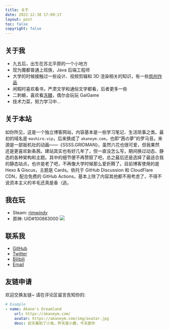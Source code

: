 ```yaml
---
title: 关于
date: 2022-12-30 17:09:17
layout: post
toc: false
copyright: false
---
```

## 关于我
* 九五后，出生在苏北平原的一个小地方
* 现为魔都普通上班族，Java 后端工程师
* 大学的时候接触过一些设计、视频剪辑和 3D 渲染相关的知识，有一些[低创作品](https://space.bilibili.com/206940703/channel/seriesdetail?sid=1525194)
* 闲暇时喜欢看书，严肃文学和通俗文学都看，后者更多一些
* 二刺螈，喜欢看[冻鳗](https://space.bilibili.com/206940703/bangumi)，偶尔会玩玩 GalGame
* 技术力菜，努力学习中...

## 关于本站
如你所见，这是一个独立博客网站，内容基本是一些学习笔记、生活琐事之类。最初的域名是 `mashiro.vip`，后来换成了 `akaneym.com`，也即“茜の夢”的罗马音。来源是一部扳机社的动画——《SSSS.GRIDMAN》，虽然六花也很可爱，但我果然还是更喜欢新条茜。建站其实也有好几年了，但一直没怎么写，期间换过动态、静态的各种架构和主题。其中的细节便不再赘叙了吧，总之最后还是选择了最适合我的静态站点，也许是老了吧，不再像大学时候那么爱折腾了。目前博客使用的是 Hexo & Giscus，主题是 Cards。依托于 GitHub Discussion 和 CloudFlare CDN，配合免费的 GitHub Actions，基本上除了内容其他都不用考虑了，不得不说资本主义的羊毛还真是香（逃。

## 我在玩
* Steam: [rimwindy](https://steamcommunity.com/profiles/76561198810845598)
* 原神: UID#100863000
![](https://genshin-card.akaneym.com/detail/64/76098423.png)

## 联系我
* [GitHub](https://github.com/rimwindy)
* [Twitter](https://twitter.com/rimwindy)
* [Bilibili](https://space.bilibili.com/206940703)
* [Email](mailto:me@akaneym.com)

## 友链申请
欢迎交换友链~
请在评论区留言告知你的:
```yml
# Example
- name: Akane's Dreamland
    url: https://akaneym.com/
    avatar: https://akaneym.com/img/avatar.jpg
    desc: 前天看到了小兔，昨天是小鹿，今天是你
```
